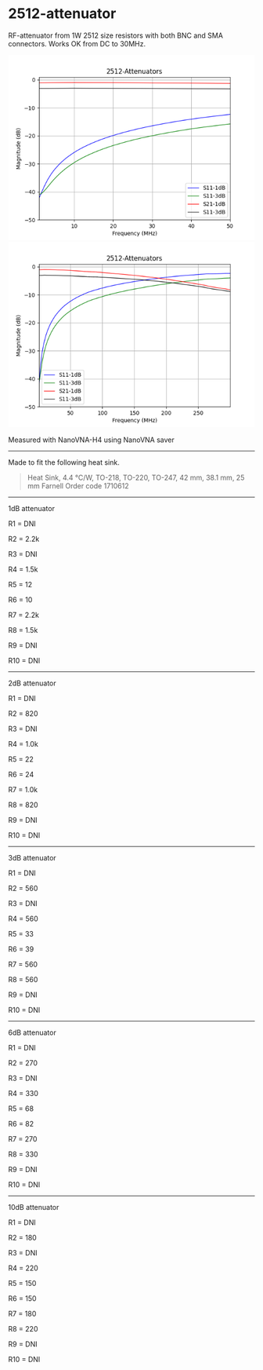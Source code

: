 # 2512-attenuator
RF-attenuator from 1W 2512 size resistors with both BNC and SMA connectors. Works OK from DC to 30MHz. 

![graph](2512-Attenuator_1M-50M.png)
![graph](2512-Attenuator_1M-300M.png)

Measured with NanoVNA-H4 using NanoVNA saver 

---

Made to fit the following heat sink. 

> Heat Sink, 4.4 °C/W, TO-218, TO-220, TO-247, 42 mm, 38.1 mm, 25 mm
> Farnell Order code 1710612

---
1dB attenuator

R1  = DNI

R2  = 2.2k

R3  = DNI

R4  = 1.5k

R5  = 12

R6  = 10

R7  =  2.2k

R8  =  1.5k

R9  = DNI

R10 = DNI 

---
2dB attenuator

R1  = DNI

R2  = 820

R3  = DNI

R4  = 1.0k

R5  = 22

R6  = 24

R7  =  1.0k

R8  =  820

R9  = DNI

R10 = DNI

---
3dB attenuator

R1  = DNI

R2  = 560

R3  = DNI

R4  = 560

R5  = 33

R6  = 39

R7  =  560

R8  =  560

R9  = DNI

R10 = DNI  

---
6dB attenuator

R1  = DNI

R2  = 270

R3  = DNI

R4  = 330

R5  = 68

R6  = 82

R7  =  270

R8  =  330

R9  = DNI

R10 = DNI  

---
10dB attenuator

R1  = DNI

R2  = 180

R3  = DNI

R4  = 220

R5  = 150

R6  = 150

R7  =  180

R8  =  220

R9  = DNI

R10 = DNI  
